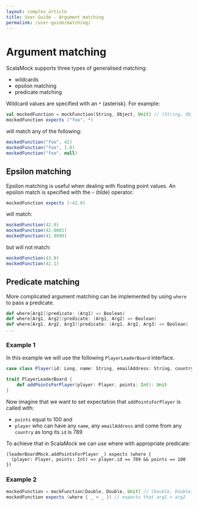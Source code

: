 ```yaml
---
layout: complex_article
title: User Guide - Argument matching
permalink: /user-guide/matching/
---
```


# Argument matching

ScalaMock supports three types of generalised matching: 

* wildcards
* epsilon matching
* predicate matching

Wildcard values are specified with an `*` (asterisk). For example:

```scala
val mockedFunction = mockFunction[String, Object, Unit] // (String, Object) => Unit
mockedFunction expects ("foo", *)
```
will match any of the following:

```scala
mockedFunction("foo", 42)
mockedFunction("foo", 1.0)
mockedFunction("foo", null)
```

## Epsilon matching

Epsilon matching is useful when dealing with floating point values. An epsilon match is specified with the `~` (tilde) operator:

```scala
mockedFunction expects (~42.0)
```

will match:

```scala
mockedFunction(42.0)
mockedFunction(42.0001)
mockedFunction(41.9999)
```

but will not match:

```scala
mockedFunction(43.0)
mockedFunction(42.1)
```

## Predicate matching

More complicated argument matching can be implemented by using `where` to pass a predicate.

```scala
def where[Arg1](predicate: (Arg1) => Boolean)
def where[Arg1, Arg2](predicate: (Arg1, Arg2) => Boolean)
def where[Arg1, Arg2, Arg3](predicate: (Arg1, Arg2, Arg3) => Boolean)
...
```

### Example 1

In this example we will use the following `PlayerLeaderBoard` interface.

```scala
case class Player(id: Long, name: String, emailAddress: String, country: String)

trait PlayerLeaderBoard {
    def addPointsForPlayer(player: Player, points: Int): Unit
}
```

Now imagine that we want to set expectation that `addPointsForPlayer` is called with:

* `points` equal to 100 and
* `player` who can have any `name`, any `emailAddress` and come from any `country` as long its `id` is 789

To achieve that in ScalaMock we can use where with appropriate predicate:

```
(leaderBoardMock.addPointsForPlayer _) expects (where {
  (player: Player, points: Int) => player.id == 789 && points == 100
}) 
```

### Example 2
```scala
mockedFunction = mockFunction[Double, Double, Unit] // (Double, Double) => Unit
mockedFunction expects (where { _ < _ }) // expects that arg1 < arg2 
```



